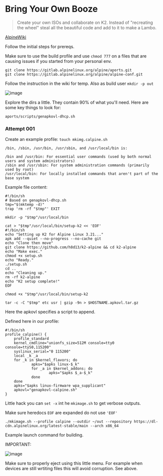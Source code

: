 # Bring Your Own Booze
> Create your own ISOs and collaborate on K2. Instead of "recreating the wheel" steal all the beautiful code and add to it to make a Lambo. 

[AlpineWiki](https://wiki.alpinelinux.org/wiki/How_to_make_a_custom_ISO_image_with_mkimage)

Follow the initial steps for prereqs. 

Make sure to use the build profile and use `chmod 777` on a files that are causing issues if you started from your personal env.

```
git clone https://gitlab.alpinelinux.org/alpine/aports.git
git clone https://gitlab.alpinelinux.org/alpine/alpine-conf.git
```

Follow the instruction in the wiki for temp.
Also as build user `mkdir -p out`

![image](https://github.com/user-attachments/assets/2ba8cf03-bda6-4289-b6b9-c389957844d2)

Explore the dirs a little. They contain 90% of what you'll need. 
Here are some key things to look for:
```
aports/scripts/genapkovl-dhcp.sh
```

### Attempt 001 
Create an example profile:
`touch mkimg.calpine.sh`

```
/bin, /sbin, /usr/bin, /usr/sbin, and /usr/local/bin is:

/bin and /usr/bin: For essential user commands (used by both normal users and system administrators)
/sbin and /usr/sbin: For system administration commands (primarily used by root)
/usr/local/bin: For locally installed commands that aren't part of the base system
```

Example file content:
```
#!/bin/sh
# Based on genapkovl-dhcp.sh
tmp="$(mktemp -d)"
trap 'rm -rf "$tmp"' EXIT

mkdir -p "$tmp"/usr/local/bin

cat > "$tmp"/usr/local/bin/setup-k2 << 'EOF'
#!/bin/sh
echo "Setting up K2 for Alpine Linux 3.21..."
apk add --quiet --no-progress --no-cache git 
echo "Clone then move"
git clone https://github.com/h8d13/k2-alpine && cd k2-alpine
echo "Make exec."
chmod +x setup.sh
echo "Ready."
./setup.sh
cd ..
echo "Cleaning up."
rm -rf k2-alpine
echo "K2 setup complete!"
EOF

chmod +x "$tmp"/usr/local/bin/setup-k2

tar -c -C "$tmp" etc usr | gzip -9n > $HOSTNAME.apkovl.tar.gz
```

Here the apkovl specifies a script to append. 

Defined here in our profile:

```
#!/bin/sh
profile_calpine() {
    profile_standard
    kernel_cmdline="unionfs_size=512M console=tty0 console=ttyS0,115200"
    syslinux_serial="0 115200"
    local _k _a
    for _k in $kernel_flavors; do
            apks="$apks linux-$_k"
            for _a in $kernel_addons; do
                    apks="$apks $_a-$_k"
            done
    done
    apks="$apks linux-firmware wpa_supplicant"
    apkovl="genapkovl-calpine.sh"
}
```

Little hack you can `set -x` int he `mkimage.sh` to get verbose outputs. 

Make sure heredocs `EOF` are expanded do not use `'EOF'`

```
./mkimage.sh --profile calpine --outdir ~/out --repository https://dl-cdn.alpinelinux.org/latest-stable/main --arch x86_64
```

Example launch command for building.

IMPORTANT:

![image](https://github.com/user-attachments/assets/8f1480fa-a5af-4431-9e5e-011157f92061)

Make sure to properly eject using this little menu. For example when devices are still wrtiting files this will avoid corruption. See above.
